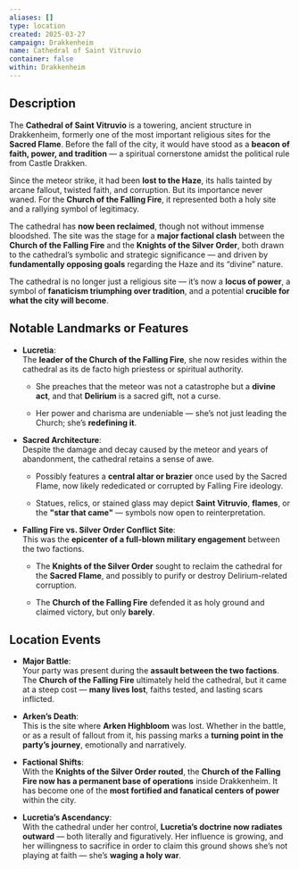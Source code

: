 ```yaml
---
aliases: []
type: location
created: 2025-03-27
campaign: Drakkenheim
name: Cathedral of Saint Vitruvio
container: false
within: Drakkenheim
---
```

## Description

The **Cathedral of Saint Vitruvio** is a towering, ancient structure in Drakkenheim, formerly one of the most important religious sites for the **Sacred Flame**. Before the fall of the city, it would have stood as a **beacon of faith, power, and tradition** — a spiritual cornerstone amidst the political rule from Castle Drakken.

Since the meteor strike, it had been **lost to the Haze**, its halls tainted by arcane fallout, twisted faith, and corruption. But its importance never waned. For the **Church of the Falling Fire**, it represented both a holy site and a rallying symbol of legitimacy.

The cathedral has **now been reclaimed**, though not without immense bloodshed. The site was the stage for a **major factional clash** between the **Church of the Falling Fire** and the **Knights of the Silver Order**, both drawn to the cathedral’s symbolic and strategic significance — and driven by **fundamentally opposing goals** regarding the Haze and its “divine” nature.

The cathedral is no longer just a religious site — it’s now a **locus of power**, a symbol of **fanaticism triumphing over tradition**, and a potential **crucible for what the city will become**.

## Notable Landmarks or Features

- **Lucretia**:  
    The **leader of the Church of the Falling Fire**, she now resides within the cathedral as its de facto high priestess or spiritual authority.
    
    - She preaches that the meteor was not a catastrophe but a **divine act**, and that **Delirium** is a sacred gift, not a curse.
        
    - Her power and charisma are undeniable — she’s not just leading the Church; she’s **redefining it**.
        
- **Sacred Architecture**:  
    Despite the damage and decay caused by the meteor and years of abandonment, the cathedral retains a sense of awe.
    
    - Possibly features a **central altar or brazier** once used by the Sacred Flame, now likely rededicated or corrupted by Falling Fire ideology.
        
    - Statues, relics, or stained glass may depict **Saint Vitruvio**, **flames**, or the **"star that came"** — symbols now open to reinterpretation.
        
- **Falling Fire vs. Silver Order Conflict Site**:  
    This was the **epicenter of a full-blown military engagement** between the two factions.
    
    - The **Knights of the Silver Order** sought to reclaim the cathedral for the **Sacred Flame**, and possibly to purify or destroy Delirium-related corruption.
        
    - The **Church of the Falling Fire** defended it as holy ground and claimed victory, but only **barely**.
        

## Location Events

- **Major Battle**:  
    Your party was present during the **assault between the two factions**. The **Church of the Falling Fire** ultimately held the cathedral, but it came at a steep cost — **many lives lost**, faiths tested, and lasting scars inflicted.
    
- **Arken’s Death**:  
    This is the site where **Arken Highbloom** was lost. Whether in the battle, or as a result of fallout from it, his passing marks a **turning point in the party’s journey**, emotionally and narratively.
    
- **Factional Shifts**:  
    With the **Knights of the Silver Order routed**, the **Church of the Falling Fire now has a permanent base of operations** inside Drakkenheim. It has become one of the **most fortified and fanatical centers of power** within the city.
    
- **Lucretia’s Ascendancy**:  
    With the cathedral under her control, **Lucretia’s doctrine now radiates outward** — both literally and figuratively. Her influence is growing, and her willingness to sacrifice in order to claim this ground shows she’s not playing at faith — she’s **waging a holy war**.